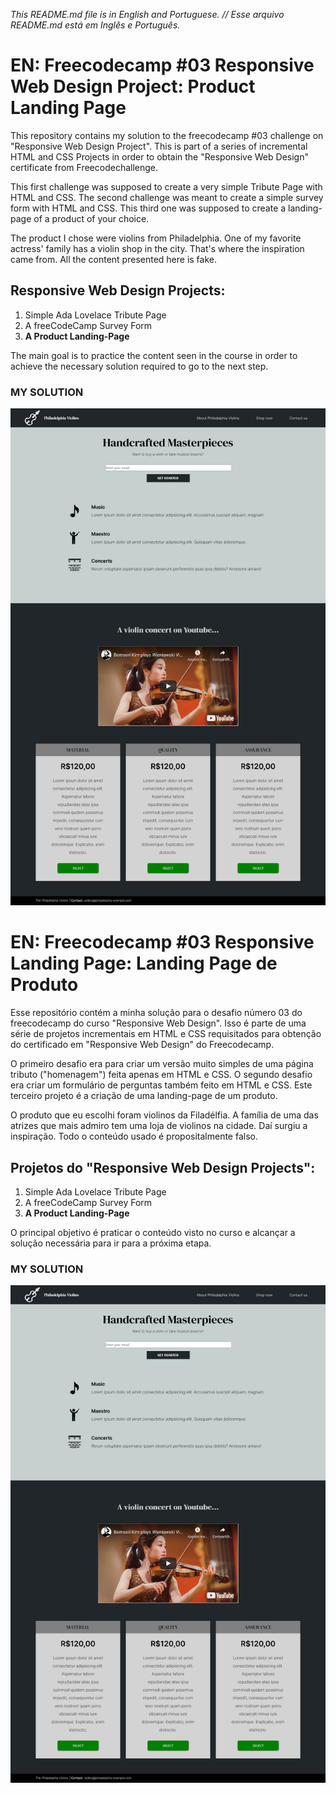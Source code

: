 _This README.md file is in English and Portuguese. // Esse arquivo README.md está em Inglês e Português._

# EN: Freecodecamp #03 Responsive Web Design Project: Product Landing Page

This repository contains my solution to the freecodecamp #03 challenge on "Responsive Web Design Project". This is part of a series of incremental HTML and CSS Projects in order to obtain the "Responsive Web Design" certificate from Freecodechallenge.

This first challenge was supposed to create a very simple Tribute Page with HTML and CSS. The second challenge was meant to create a simple survey form with HTML and CSS. This third one was supposed to create a landing-page of a product of your choice. 

The product I chose were violins from Philadelphia. One of my favorite actress' family has a violin shop in the city. That's where the inspiration came from. All the content presented here is fake. 

## Responsive Web Design Projects:

1. Simple Ada Lovelace Tribute Page
2. A freeCodeCamp Survey Form
3. **A Product Landing-Page**

The main goal is to practice the content seen in the course in order to achieve the necessary solution required to go to the next step.

### MY SOLUTION
![my desktop solution of the freecodecamp number three project from the responsive web design course: a product landing-page about violins](BC_violins_landing_page.png)

# EN: Freecodecamp #03 Responsive Landing Page: Landing Page de Produto

Esse repositório contém a minha solução para o desafio número 03 do freecodecamp do curso "Responsive Web Design". Isso é parte de uma série de projetos incrementais em HTML e CSS requisitados para obtenção do certificado em "Responsive Web Design" do Freecodecamp.

O primeiro desafio era para criar um versão muito simples de uma página tributo ("homenagem") feita apenas em HTML e CSS. O segundo desafio era criar um formulário de perguntas também feito em HTML e CSS. Este terceiro projeto é a criação de uma landing-page de um produto. 

O produto que eu escolhi foram violinos da Filadélfia. A família de uma das atrizes que mais admiro tem uma loja de violinos na cidade. Daí surgiu a inspiração. Todo o conteúdo usado é propositalmente falso. 

## Projetos do "Responsive Web Design Projects":

1. Simple Ada Lovelace Tribute Page
2. A freeCodeCamp Survey Form
3. **A Product Landing-Page**

O principal objetivo é praticar o conteúdo visto no curso e alcançar a solução necessária para ir para a próxima etapa.

### MY SOLUTION
![my desktop solution of the freecodecamp number one project from the responsive web design course: uma landing-page sobre o produto violino](BC_violins_landing_page.png)

